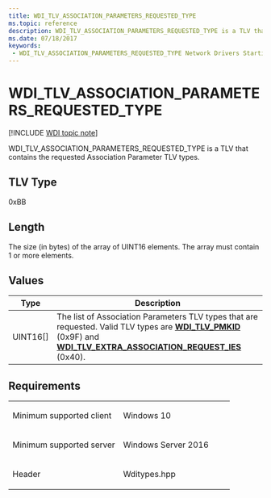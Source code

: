 ```yaml
---
title: WDI_TLV_ASSOCIATION_PARAMETERS_REQUESTED_TYPE
ms.topic: reference
description: WDI_TLV_ASSOCIATION_PARAMETERS_REQUESTED_TYPE is a TLV that contains the requested Association Parameter TLV types.
ms.date: 07/18/2017
keywords:
 - WDI_TLV_ASSOCIATION_PARAMETERS_REQUESTED_TYPE Network Drivers Starting with Windows Vista
---
```


# WDI\_TLV\_ASSOCIATION\_PARAMETERS\_REQUESTED\_TYPE

[!INCLUDE [WDI topic note](../includes/wdi-version-warning.md)]


WDI\_TLV\_ASSOCIATION\_PARAMETERS\_REQUESTED\_TYPE is a TLV that contains the requested Association Parameter TLV types.

## TLV Type


0xBB

## Length


The size (in bytes) of the array of UINT16 elements. The array must contain 1 or more elements.

## Values


| Type       | Description                                                                                                                                                                                                                                  |
|------------|----------------------------------------------------------------------------------------------------------------------------------------------------------------------------------------------------------------------------------------------|
| UINT16\[\] | The list of Association Parameters TLV types that are requested. Valid TLV types are [**WDI\_TLV\_PMKID**](wdi-tlv-pmkid.md) (0x9F) and [**WDI\_TLV\_EXTRA\_ASSOCIATION\_REQUEST\_IES**](wdi-tlv-extra-association-request-ies.md) (0x40). |

 

## Requirements

<table>
<colgroup>
<col width="50%" />
<col width="50%" />
</colgroup>
<tbody>
<tr class="odd">
<td><p>Minimum supported client</p></td>
<td><p>Windows 10</p></td>
</tr>
<tr class="even">
<td><p>Minimum supported server</p></td>
<td><p>Windows Server 2016</p></td>
</tr>
<tr class="odd">
<td><p>Header</p></td>
<td>Wditypes.hpp</td>
</tr>
</tbody>
</table>

 

 




